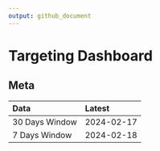 ```yaml
---
output: github_document
---
```


# Targeting Dashboard



## Meta


|Data           |Latest     |
|:--------------|:----------|
|30 Days Window |2024-02-17 |
|7 Days Window  |2024-02-18 |
